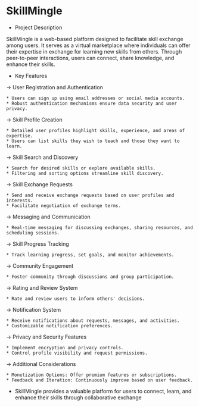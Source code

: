 # SkillMingle

* Project Description

SkillMingle is a web-based platform designed to facilitate skill exchange among users. It serves as a virtual marketplace where individuals can offer their expertise in exchange for learning new skills from others. Through peer-to-peer interactions, users can connect, share knowledge, and enhance their skills.

* Key Features

-> User Registration and Authentication

    * Users can sign up using email addresses or social media accounts. 
    * Robust authentication mechanisms ensure data security and user privacy.

-> Skill Profile Creation

    * Detailed user profiles highlight skills, experience, and areas of expertise. 
    * Users can list skills they wish to teach and those they want to learn.

-> Skill Search and Discovery

    * Search for desired skills or explore available skills.
    * Filtering and sorting options streamline skill discovery.

-> Skill Exchange Requests

    * Send and receive exchange requests based on user profiles and interests.
    * Facilitate negotiation of exchange terms.

-> Messaging and Communication

    * Real-time messaging for discussing exchanges, sharing resources, and scheduling sessions.

-> Skill Progress Tracking

    * Track learning progress, set goals, and monitor achievements.

-> Community Engagement

    * Foster community through discussions and group participation.

-> Rating and Review System

    * Rate and review users to inform others' decisions.

-> Notification System

    * Receive notifications about requests, messages, and activities. 
    * Customizable notification preferences.

-> Privacy and Security Features

    * Implement encryption and privacy controls. 
    * Control profile visibility and request permissions.

-> Additional Considerations

    * Monetization Options: Offer premium features or subscriptions. 
    * Feedback and Iteration: Continuously improve based on user feedback.


* SkillMingle provides a valuable platform for users to connect, learn, and enhance their skills through collaborative exchange


